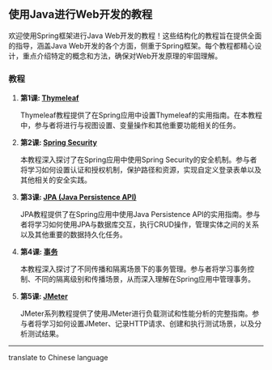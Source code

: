 ## 使用Java进行Web开发的教程

欢迎使用Spring框架进行Java Web开发的教程！这些结构化的教程旨在提供全面的指导，涵盖Java Web开发的各个方面，侧重于Spring框架。每个教程都精心设计，重点介绍特定的概念和方法，确保对Web开发原理的牢固理解。

### 教程

1. **第1课: [Thymeleaf](docs/cn/thymeleaf/lab-work.md)**

   Thymeleaf教程提供了在Spring应用中设置Thymeleaf的实用指南。在本教程中，参与者将进行与视图设置、变量操作和其他重要功能相关的任务。

2. **第2课: [Spring Security](docs/cn/springsecurity/lab-work.md)**

   本教程深入探讨了在Spring应用中使用Spring Security的安全机制。参与者将学习如何设置认证和授权机制，保护路径和资源，实现自定义登录表单以及其他相关的安全实践。

3. **第3课: [JPA (Java Persistence API)](docs/cn/jpa/lab-work.md)**

   JPA教程提供了在Spring应用中使用Java Persistence API的实用指南。参与者将学习如何使用JPA与数据库交互，执行CRUD操作，管理实体之间的关系以及其他重要的数据持久化任务。

4. **第4课: [事务](docs/cn/transactions/lab-work.md)**

   本教程深入探讨了不同传播和隔离场景下的事务管理。参与者将学习事务控制、不同的隔离级别和传播场景，从而深入理解在Spring应用中管理事务。

5. **第5课: [JMeter](docs/cn/jmeter/lab-work.md)**

   JMeter系列教程提供了使用JMeter进行负载测试和性能分析的完整指南。参与者将学习如何设置JMeter、记录HTTP请求、创建和执行测试场景，以及分析测试结果。

---

translate to Chinese language